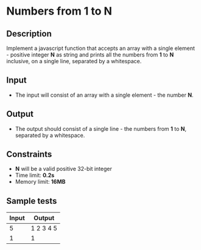 # Numbers from 1 to N

## Description
Implement a javascript function that accepts an array with a single element - positive integer **N** as string and prints all the numbers from **1** to **N** inclusive, on a single line, separated by a whitespace.

## Input
- The input will consist of an array with a single element - the number **N**.

## Output
- The output should consist of a single line - the numbers from **1** to **N**, separated by a whitespace.

## Constraints
- **N** will be a valid positive 32-bit integer
- Time limit: **0.2s**
- Memory limit: **16MB**

## Sample tests

|     Input      |     Output     |
|----------------|----------------|
| 5              | 1 2 3 4 5      |
| 1              | 1              |
